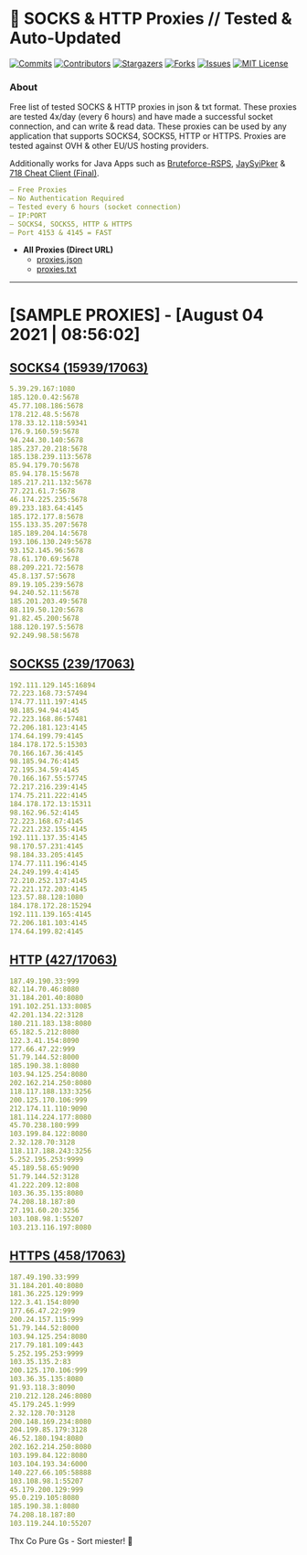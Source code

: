 <!-- MARKDOWN LINKS & IMAGES -->
<!-- https://www.markdownguide.org/basic-syntax/#reference-style-links -->
[contributors-shield]: https://img.shields.io/github/contributors/KaiBurton/free-proxies-autoupdated?style=for-the-badge
[contributors-url]: https://github.com/KaiBurton/free-proxies-autoupdated/graphs/contributors
[forks-shield]: https://img.shields.io/github/forks/KaiBurton/free-proxies-autoupdated?style=for-the-badge
[forks-url]: https://github.com/KaiBurton/free-proxies-autoupdated/network/members
[stars-shield]: https://img.shields.io/github/stars/KaiBurton/free-proxies-autoupdated?style=for-the-badge
[stars-url]: https://github.com/KaiBurton/free-proxies-autoupdated/stargazers
[issues-shield]: https://img.shields.io/github/issues/KaiBurton/free-proxies-autoupdated?style=for-the-badge
[issues-url]: https://github.com/KaiBurton/free-proxies-autoupdated/issues
[license-shield]: https://img.shields.io/github/license/KaiBurton/free-proxies-autoupdated?style=for-the-badge
[license-url]: https://github.com/KaiBurton/free-proxies-autoupdated/blob/main/LICENSE
[commit-shield]: https://img.shields.io/github/last-commit/KaiBurton/free-proxies-autoupdated?style=for-the-badge
[commit-url]: https://github.com/KaiBurton/free-proxies-autoupdated/commits/main

# 🎁 SOCKS & HTTP Proxies // Tested & Auto-Updated

[![Commits][commit-shield]][commit-url]
[![Contributors][contributors-shield]][contributors-url]
[![Stargazers][stars-shield]][stars-url]
[![Forks][forks-shield]][forks-url]
[![Issues][issues-shield]][issues-url]
[![MIT License][license-shield]][license-url]

### About
Free list of tested SOCKS & HTTP proxies in json & txt format. These proxies are tested 4x/day (every 6 hours) and have made a successful socket connection, and can write & read data. These proxies can be used by any application that supports SOCKS4, SOCKS5, HTTP or HTTPS. Proxies are tested against OVH & other EU/US hosting providers.

Additionally works for Java Apps such as [Bruteforce-RSPS](https://github.com/KaiBurton/Bruteforce-RSPS), [JaySyiPker](https://github.com/JayArrowz/JaySyiPker) & [718 Cheat Client (Final)](https://github.com/KaiBurton/718-Cheat-Client-Final). 

```yaml
— Free Proxies
— No Authentication Required
— Tested every 6 hours (socket connection)
— IP:PORT
— SOCKS4, SOCKS5, HTTP & HTTPS
— Port 4153 & 4145 = FAST
```

- **All Proxies (Direct URL)**
  - [proxies.json](https://raw.githubusercontent.com/KaiBurton/free-proxies-autoupdated/main/proxies.json)
  - [proxies.txt](https://raw.githubusercontent.com/KaiBurton/free-proxies-autoupdated/main/proxies.txt)

---

# [SAMPLE PROXIES] - [August 04 2021 | 08:56:02]

## [SOCKS4 (15939/17063)](https://raw.githubusercontent.com/KaiBurton/free-proxies-autoupdated/main/proxies-socks4.txt)
```yaml
5.39.29.167:1080
185.120.0.42:5678
45.77.108.186:5678
178.212.48.5:5678
178.33.12.118:59341
176.9.160.59:5678
94.244.30.140:5678
185.237.20.218:5678
185.138.239.113:5678
85.94.179.70:5678
85.94.178.15:5678
185.217.211.132:5678
77.221.61.7:5678
46.174.225.235:5678
89.233.183.64:4145
185.172.177.8:5678
155.133.35.207:5678
185.189.204.14:5678
193.106.130.249:5678
93.152.145.96:5678
78.61.170.69:5678
88.209.221.72:5678
45.8.137.57:5678
89.19.105.239:5678
94.240.52.11:5678
185.201.203.49:5678
88.119.50.120:5678
91.82.45.200:5678
188.120.197.5:5678
92.249.98.58:5678
```

## [SOCKS5 (239/17063)](https://raw.githubusercontent.com/KaiBurton/free-proxies-autoupdated/main/proxies-socks5.txt)
```yaml
192.111.129.145:16894
72.223.168.73:57494
174.77.111.197:4145
98.185.94.94:4145
72.223.168.86:57481
72.206.181.123:4145
174.64.199.79:4145
184.178.172.5:15303
70.166.167.36:4145
98.185.94.76:4145
72.195.34.59:4145
70.166.167.55:57745
72.217.216.239:4145
174.75.211.222:4145
184.178.172.13:15311
98.162.96.52:4145
72.223.168.67:4145
72.221.232.155:4145
192.111.137.35:4145
98.170.57.231:4145
98.184.33.205:4145
174.77.111.196:4145
24.249.199.4:4145
72.210.252.137:4145
72.221.172.203:4145
123.57.88.128:1080
184.178.172.28:15294
192.111.139.165:4145
72.206.181.103:4145
174.64.199.82:4145
```

## [HTTP (427/17063)](https://raw.githubusercontent.com/KaiBurton/free-proxies-autoupdated/main/proxies-http.txt)
```yaml
187.49.190.33:999
82.114.70.46:8080
31.184.201.40:8080
191.102.251.133:8085
42.201.134.22:3128
180.211.183.138:8080
65.182.5.212:8080
122.3.41.154:8090
177.66.47.22:999
51.79.144.52:8000
185.190.38.1:8080
103.94.125.254:8080
202.162.214.250:8080
118.117.188.133:3256
200.125.170.106:999
212.174.11.110:9090
181.114.224.177:8080
45.70.238.180:999
103.199.84.122:8080
2.32.128.70:3128
118.117.188.243:3256
5.252.195.253:9999
45.189.58.65:9090
51.79.144.52:3128
41.222.209.12:808
103.36.35.135:8080
74.208.18.187:80
27.191.60.20:3256
103.108.98.1:55207
103.213.116.197:8080
```

## [HTTPS (458/17063)](https://raw.githubusercontent.com/KaiBurton/free-proxies-autoupdated/main/proxies-https.txt)
```yaml
187.49.190.33:999
31.184.201.40:8080
181.36.225.129:999
122.3.41.154:8090
177.66.47.22:999
200.24.157.115:999
51.79.144.52:8000
103.94.125.254:8080
217.79.181.109:443
5.252.195.253:9999
103.35.135.2:83
200.125.170.106:999
103.36.35.135:8080
91.93.118.3:8090
210.212.128.246:8080
45.179.245.1:999
2.32.128.70:3128
200.148.169.234:8080
204.199.85.179:3128
46.52.180.194:8080
202.162.214.250:8080
103.199.84.122:8080
103.104.193.34:6000
140.227.66.105:58888
103.108.98.1:55207
45.179.200.129:999
95.0.219.105:8080
185.190.38.1:8080
74.208.18.187:80
103.119.244.10:55207
```



Thx Co Pure Gs - Sort miester! 💟